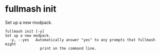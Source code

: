 # fullmash init

Set up a new modpack.

```
fullmash init [-y]
Set up a new modpack.
  -y, --yes   Automatically answer "yes" to any prompts that fullmash might
                print on the command line.
```